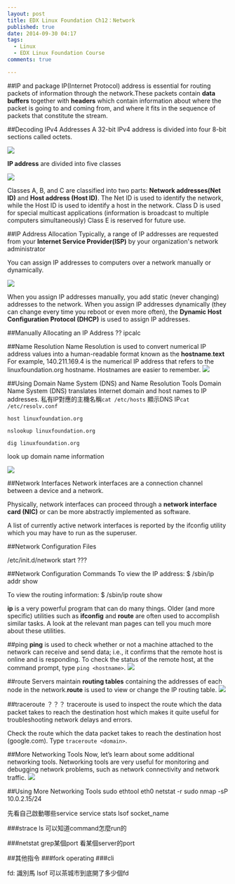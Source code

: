 ```yaml
---
layout: post
title: EDX Linux Foundation Ch12：Network
published: true
date: 2014-09-30 04:17
tags:
  - Linux
  - EDX Linux Foundation Course
comments: true

---
```

##IP and package
IP(Internet Protocol) address is essential for routing packets of information through the network.These packets contain **data buffers** together with **headers** which contain information about where the packet is going to and coming from, and where it fits in the sequence of packets that constitute the stream.

##Decoding IPv4 Addresses
A 32-bit IPv4 address is divided into four 8-bit sections called octets.

![](https://lh5.googleusercontent.com/-B9UGhE1NesY/VCoF-IowH0I/AAAAAAAADDQ/0QZbRLRjUlk/w1653-h213-no/Screen%2BShot%2B2014-09-30%2Bat%2B09.15.39.png)

**IP address** are divided into five classes

![](https://lh6.googleusercontent.com/-rgUCVtxI9gk/VCoF-H3gCzI/AAAAAAAADDU/sJFdNhvXi9k/w1655-h803-no/Screen%2BShot%2B2014-09-30%2Bat%2B09.18.47.png)

Classes A, B, and C are classified into two parts: **Network addresses(Net ID)** and **Host address (Host ID)**. The Net ID is used to identify the network, while the Host ID is used to identify a host in the network.
Class D is used for special multicast applications (information is broadcast to multiple computers simultaneously)
Class E is reserved for future use.

##IP Address Allocation
Typically, a range of IP addresses are requested from your **Internet Service Provider(ISP)** by your organization's network administrator

You can assign IP addresses to computers over a network manually or dynamically.

![](https://lh3.googleusercontent.com/-Gdkko-JytG4/VCoK16007yI/AAAAAAAADDs/BKfxn8tDBfA/w1278-h660-no/Screen%2BShot%2B2014-09-30%2Bat%2B09.43.14.png)

When you assign IP addresses manually, you add static (never changing) addresses to the network. When you assign IP addresses dynamically (they can change every time you reboot or even more often), the **Dynamic Host Configuration Protocol (DHCP)** is used to assign IP addresses.

##Manually Allocating an IP Address
??
ipcalc

##Name Resolution
Name Resolution is used to convert numerical IP address values into a human-readable format known as the **hostname**.**text** For example, 140.211.169.4 is the numerical IP address that refers to the linuxfoundation.org hostname. Hostnames are easier to remember.
![](https://lh5.googleusercontent.com/2VU-chSrk_oMUIEB0vphQlRJ43uY73L016WiEjS-JkI=w1490-h1140-no)

##Using Domain Name System (DNS) and Name Resolution Tools
Domain Name System (DNS) translates Internet domain and host names to IP addresses.
私有IP對應的主機名稱```cat /etc/hosts```
顯示DNS IP```cat /etc/resolv.conf```

```
host linuxfoundation.org
```
```
nslookup linuxfoundation.org
```
```
dig linuxfoundation.org
```
look up domain name information

![](https://plus.google.com/photos/106207382048371838527/albums/6044136604797521137/6061411979084535810?pid=6061411979084535810&oid=106207382048371838527)

##Network Interfaces
Network interfaces are a connection channel between a device and a network.

Physically, network interfaces can proceed through a **network interface card (NIC)** or can be more abstractly implemented as software.

A list of currently active network interfaces is reported by the ifconfig utility which you may have to run as the superuser.

##Network Configuration Files


 /etc/init.d/network start
 ???

##Network Configuration Commands
To view the IP address:
$ /sbin/ip addr show

To view the routing information:
$ /sbin/ip route show

**ip** is a very powerful program that can do many things. Older (and more specific) utilities such as **ifconfig** and **route** are often used to accomplish similar tasks. A look at the relevant man pages can tell you much more about these utilities.

##ping
**ping** is used to check whether or not a machine attached to the network can receive and send data; i.e., it confirms that the remote host is online and is responding.
To check the status of the remote host, at the command prompt, type ```ping <hostname>```.
![](https://lh3.googleusercontent.com/-WWCJScptKVw/VCoaHRUmzLI/AAAAAAAADEY/LDb4BD_pTZY/w1517-h653-no/Screen%2BShot%2B2014-09-30%2Bat%2B10.48.06.png)


##route
Servers maintain **routing tables** containing the addresses of each node in the network.**route** is used to view or change the IP routing table.
![](https://lh6.googleusercontent.com/-8Xy4nDL37cE/VCocCP4OY1I/AAAAAAAADEs/XiRhyVmMkEc/w1653-h490-no/Screen%2BShot%2B2014-09-30%2Bat%2B10.56.54.png)

##traceroute
？？？
traceroute is used to inspect the route which the data packet takes to reach the destination host which makes it quite useful for troubleshooting network delays and errors.

Check the route which the data packet takes to reach the destination host (google.com). Type ```traceroute <domain>```.

##More Networking Tools
Now, let’s learn about some additional networking tools. Networking tools are very useful for monitoring and debugging network problems, such as network connectivity and network traffic.
![](https://lh6.googleusercontent.com/-kGM0kxMWbts/VCotWIqGvwI/AAAAAAAADFc/OlpwAh0CkQ4/w1653-h708-no/Screen%2BShot%2B2014-09-30%2Bat%2B12.10.45.png)

##Using More Networking Tools
sudo ethtool eth0
netstat -r
sudo nmap -sP 10.0.2.15/24

先看自己啟動哪些service
service stats
lsof socket_name

###strace ls
可以知道command怎麼run的

###netstat grep某個port
看某個server的port

##其他指令
###fork
operating
###cli

fd: 識別馬
lsof 可以茶城市到底開了多少個fd

